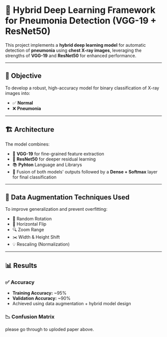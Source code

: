
# 🧠 Hybrid Deep Learning Framework for Pneumonia Detection (VGG-19 + ResNet50)

This project implements a **hybrid deep learning model** for automatic detection of **pneumonia** using **chest X-ray images**, leveraging the strengths of **VGG-19** and **ResNet50** for enhanced performance.

---

## 🎯 Objective

To develop a robust, high-accuracy model for binary classification of X-ray images into:
- ✅ **Normal**
- ❌ **Pneumonia**

---

## 🏗️ Architecture

The model combines:
- 🔬 **VGG-19** for fine-grained feature extraction
- 🧱 **ResNet50** for deeper residual learning
- 📚 **Pyhton** Language and Librarys
- 🧠 Fusion of both models' outputs followed by a **Dense + Softmax** layer for final classification

---

## 🧪 Data Augmentation Techniques Used

To improve generalization and prevent overfitting:
- 📐 Random Rotation
- 🔄 Horizontal Flip
- 🔍 Zoom Range
- ✂️ Width & Height Shift
- 💡 Rescaling (Normalization)

---

## 📊 Results

### ✅ Accuracy
- **Training Accuracy:** ~95%
- **Validation Accuracy:** ~90%
- Achieved using data augmentation + hybrid model design

### 📉 Confusion Matrix
please go through to uploded paper above.
